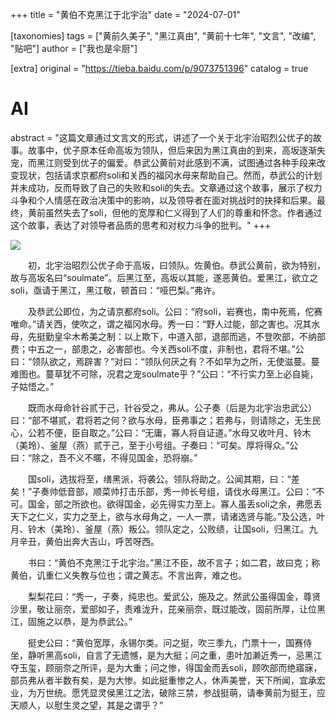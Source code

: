 +++
title = "黄伯不克黑江于北宇治"
date = "2024-07-01"

[taxonomies]
tags = ["黄前久美子", "黑江真由", "黄前十七年", "文言", "改编", "贴吧"]
author = ["我也是伞厨"]

[extra]
original = "https://tieba.baidu.com/p/9073751396"
catalog = true
# AI 
abstract = "这篇文章通过文言文的形式，讲述了一个关于北宇治昭烈公优子的故事。故事中，优子原本任命高坂为领队，但后来因为黑江真由的到来，高坂逐渐失宠，而黑江则受到优子的偏爱。恭武公黄前对此感到不满，试图通过各种手段来改变现状，包括请求京都府soli和关西的福冈水母来帮助自己。然而，恭武公的计划并未成功，反而导致了自己的失败和soli的失去。文章通过这个故事，展示了权力斗争和个人情感在政治决策中的影响，以及领导者在面对挑战时的抉择和后果。最终，黄前虽然失去了soli，但他的宽厚和仁义得到了人们的尊重和怀念。作者通过这个故事，表达了对领导者品质的思考和对权力斗争的批判。"
+++


![](/imgs/2024-07-01/黄伯不克黑江于北宇治.jpg)

&emsp;&emsp;初，北宇治昭烈公优子命于高坂，曰领队。佐黄伯。恭武公黄前，欲为特别，故与高坂名曰“soulmate”。后黑江至，高坂以其能，遂恶黄伯。爱黑江，欲立之soli，亟请于黑江，黑江敬，顿首曰：“哑巴梨。”弗许。

&emsp;&emsp;及恭武公即位，为之请京都府soli。公曰：“府soli，岩赛也，南中死焉，佗赛唯命。”请关西，使吹之，谓之福冈水母。秀一曰：“野人过能，部之害也。况其水母，先挺勤皇伞木希美之制：以上欺下，中道入部，退部而逃，不登吹部，不纳部费；中五之一，部患之，必害部也。今关西soli不度，非制也，君将不堪。”公曰：“领队欲之，焉辟害？”对曰：“领队何厌之有？不如早为之所，无使滋蔓。蔓难图也。蔓草犹不可除，况君之宠soulmate乎？”公曰：“不行实力至上必自毙，子姑悟之。”

&emsp;&emsp;既而水母命针谷贰于己，针谷受之，弗从。公子奏（后是为北宇治忠武公）曰：“部不堪贰，君将若之何？欲与水母，臣弗事之；若弗与，则请除之，无生民心，公若不便，臣自取之。”公曰：“无庸，寡人将自证道。”水母又收叶月、铃木（美玲）、釜屋（燕）贰于己，至于小号组。子奏曰：“可矣。厚将得众。”公曰：“除之，吾不义不暱，不得见国金，恐将崩。”

&emsp;&emsp;国soli，选拔将至，缮黑派，将袭公。领队将助之。公闻其期，曰：“差矣！”子奏帅低音部，顺菜帅打击乐部，秀一帅长号组，请伐水母黑江。公曰：“不可。国金，部之所欲也。欲得国金，必先得实力至上。寡人虽丢soli之余，弗愿丢天下之仁义，实力之至上，欲与水母角之，一人一票，请诸选贤与能。”及公选，叶月、铃木（美玲）、釜屋（燕）叛公。领队定之，公败绩，让国soli，归黑江。九月辛丑，黄伯出奔大吉山，呼苦呀西。

&emsp;&emsp;书曰：“黄伯不克黑江于北宇治。”黑江不臣，故不言子；如二君，故曰克；称黄伯，讥重仁义失教与位也；谓之黄志。不言出奔，难之也。

&emsp;&emsp;梨梨花曰：“秀一，子奏，纯忠也。爱武公，施及之。然武公虽得国金，尊贤沙里，敬让丽奈，爱部如子，责难泷升，芘亲丽奈，既过能改，固前所厚，让位黑江，固施之以恭，是为恭武公。”

&emsp;&emsp;挺史公曰：“黄伯宽厚，永锡尔类。问之挺，吹三季九，门票十一，国赛侍坐，静听黑高soli，自言了无遗憾，是为大挺；问之重，患叶加濑近秀一，忌黑江夺玉玺，顾丽奈之所评，是为大重；问之惨，得国金而丢soli，顾吹部而绝寤寐，部员弗从者半数有矣，是为大惨。如此挺重惨之人，休声美誉，天下所闻，宜承宏业，为万世统。愿凭显灵侯黑江之法，破除三禁，参战挺萌，请奉黄前为挺王，应天顺人，以慰生灵之望，其是之谓乎？”
